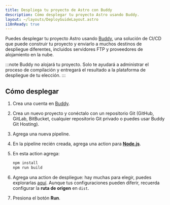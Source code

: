 ```yaml
---
title: Despliega tu proyecto de Astro con Buddy
description: Cómo desplegar tu proyecto Astro usando Buddy.
layout: ~/layouts/DeployGuideLayout.astro
i18nReady: true
---
```


Puedes desplegar tu proyecto Astro usando [Buddy](https://buddy.works/), una solución de CI/CD que puede construir tu proyecto y enviarlo a muchos destinos de despliegue diferentes, incluidos servidores FTP y proveedores de alojamiento en la nube.

:::note
Buddy no alojará tu proyecto. Solo te ayudará a administrar el proceso de compilación y entregará el resultado a la plataforma de despliegue de tu elección.
:::

## Cómo desplegar

1. Crea una cuenta en [Buddy](https://buddy.works/sign-up).
2. Crea un nuevo proyecto y conéctalo con un repositorio Git (GitHub, GitLab, BitBucket, cualquier repositorio Git privado o puedes usar Buddy Git Hosting).
3. Agrega una nueva pipeline.
4. En la pipeline recién creada, agrega una action para **[Node.js](https://buddy.works/actions/node-js)**.
5. En esta action agrega:

   ```bash
   npm install
   npm run build
   ```

6. Agrega una action de despliegue: hay muchas para elegir, puedes explorarlas [aquí](https://buddy.works/actions). Aunque tus configuraciones pueden diferir, recuerda configurar la **ruta de origen** en `dist`.
7. Presiona el botón **Run**.

